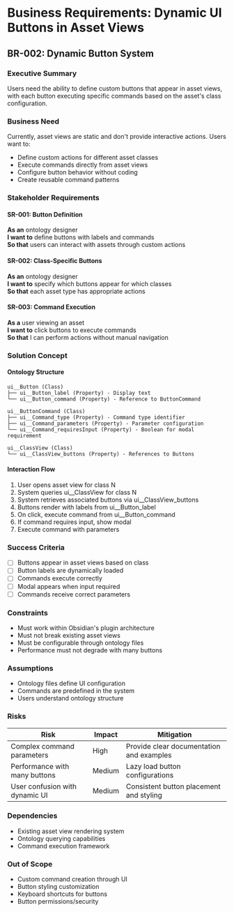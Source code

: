 # Business Requirements: Dynamic UI Buttons in Asset Views

## BR-002: Dynamic Button System

### Executive Summary

Users need the ability to define custom buttons that appear in asset views, with each button executing specific commands based on the asset's class configuration.

### Business Need

Currently, asset views are static and don't provide interactive actions. Users want to:

- Define custom actions for different asset classes
- Execute commands directly from asset views
- Configure button behavior without coding
- Create reusable command patterns

### Stakeholder Requirements

#### SR-001: Button Definition

**As an** ontology designer  
**I want to** define buttons with labels and commands  
**So that** users can interact with assets through custom actions

#### SR-002: Class-Specific Buttons

**As an** ontology designer  
**I want to** specify which buttons appear for which classes  
**So that** each asset type has appropriate actions

#### SR-003: Command Execution

**As a** user viewing an asset  
**I want to** click buttons to execute commands  
**So that** I can perform actions without manual navigation

### Solution Concept

#### Ontology Structure

```
ui__Button (Class)
├── ui__Button_label (Property) - Display text
└── ui__Button_command (Property) - Reference to ButtonCommand

ui__ButtonCommand (Class)
├── ui__Command_type (Property) - Command type identifier
├── ui__Command_parameters (Property) - Parameter configuration
└── ui__Command_requiresInput (Property) - Boolean for modal requirement

ui__ClassView (Class)
└── ui__ClassView_buttons (Property) - References to Buttons
```

#### Interaction Flow

1. User opens asset view for class N
2. System queries ui\_\_ClassView for class N
3. System retrieves associated buttons via ui\_\_ClassView_buttons
4. Buttons render with labels from ui\_\_Button_label
5. On click, execute command from ui\_\_Button_command
6. If command requires input, show modal
7. Execute command with parameters

### Success Criteria

- [ ] Buttons appear in asset views based on class
- [ ] Button labels are dynamically loaded
- [ ] Commands execute correctly
- [ ] Modal appears when input required
- [ ] Commands receive correct parameters

### Constraints

- Must work within Obsidian's plugin architecture
- Must not break existing asset views
- Must be configurable through ontology files
- Performance must not degrade with many buttons

### Assumptions

- Ontology files define UI configuration
- Commands are predefined in the system
- Users understand ontology structure

### Risks

| Risk                           | Impact | Mitigation                               |
| ------------------------------ | ------ | ---------------------------------------- |
| Complex command parameters     | High   | Provide clear documentation and examples |
| Performance with many buttons  | Medium | Lazy load button configurations          |
| User confusion with dynamic UI | Medium | Consistent button placement and styling  |

### Dependencies

- Existing asset view rendering system
- Ontology querying capabilities
- Command execution framework

### Out of Scope

- Custom command creation through UI
- Button styling customization
- Keyboard shortcuts for buttons
- Button permissions/security
